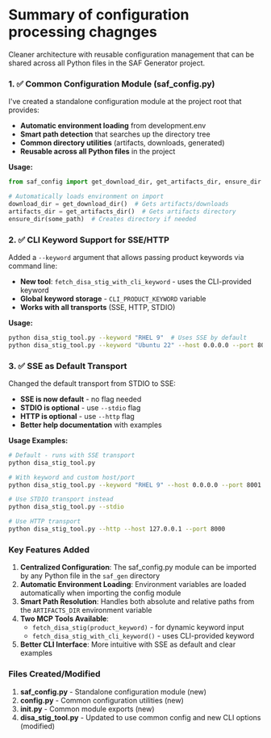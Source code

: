 # Summary of configuration processing chagnges

Cleaner architecture with reusable configuration management that can be shared across all Python files in the SAF Generator project.

### 1. ✅ Common Configuration Module (saf_config.py)

I've created a standalone configuration module at the project root that provides:

- **Automatic environment loading** from development.env
- **Smart path detection** that searches up the directory tree
- **Common directory utilities** (artifacts, downloads, generated)
- **Reusable across all Python files** in the project

**Usage:**

```python
from saf_config import get_download_dir, get_artifacts_dir, ensure_dir

# Automatically loads environment on import
download_dir = get_download_dir()  # Gets artifacts/downloads
artifacts_dir = get_artifacts_dir()  # Gets artifacts directory
ensure_dir(some_path)  # Creates directory if needed
```

### 2. ✅ CLI Keyword Support for SSE/HTTP

Added a `--keyword` argument that allows passing product keywords via command line:

- **New tool**: `fetch_disa_stig_with_cli_keyword` - uses the CLI-provided keyword
- **Global keyword storage** - `CLI_PRODUCT_KEYWORD` variable
- **Works with all transports** (SSE, HTTP, STDIO)

**Usage:**

```bash
python disa_stig_tool.py --keyword "RHEL 9"  # Uses SSE by default
python disa_stig_tool.py --keyword "Ubuntu 22" --host 0.0.0.0 --port 8001
```

### 3. ✅ SSE as Default Transport

Changed the default transport from STDIO to SSE:

- **SSE is now default** - no flag needed
- **STDIO is optional** - use `--stdio` flag
- **HTTP is optional** - use `--http` flag
- **Better help documentation** with examples

**Usage Examples:**

```bash
# Default - runs with SSE transport
python disa_stig_tool.py

# With keyword and custom host/port  
python disa_stig_tool.py --keyword "RHEL 9" --host 0.0.0.0 --port 8001

# Use STDIO transport instead
python disa_stig_tool.py --stdio

# Use HTTP transport
python disa_stig_tool.py --http --host 127.0.0.1 --port 8000
```

### Key Features Added

1. **Centralized Configuration**: The saf_config.py module can be imported by any Python file in the `saf_gen` directory
2. **Automatic Environment Loading**: Environment variables are loaded automatically when importing the config module  
3. **Smart Path Resolution**: Handles both absolute and relative paths from the `ARTIFACTS_DIR` environment variable
4. **Two MCP Tools Available**:
   - `fetch_disa_stig(product_keyword)` - for dynamic keyword input
   - `fetch_disa_stig_with_cli_keyword()` - uses CLI-provided keyword
5. **Better CLI Interface**: More intuitive with SSE as default and clear examples

### Files Created/Modified

1. **saf_config.py** - Standalone configuration module (new)
2. **config.py** - Common configuration utilities (new)
3. ****init**.py** - Common module exports (new)
4. **disa_stig_tool.py** - Updated to use common config and new CLI options (modified)
